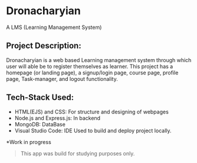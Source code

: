 # Dronacharyian
A LMS (Learning Management System)

## Project Description:
Dronacharyian is a web based Learning management system through which 
user will able be to register themselves as learner.
This project has a homepage (or landing page), a signup/login page, course 
page, profile page, Task-manager, and logout functionality.

## Tech-Stack Used:
- HTML(EJS) and CSS: For structure and designing of webpages
- Node.js and Express.js: In backend
- MongoDB: DataBase
- Visual Studio Code: IDE Used to build and deploy project locally.
 
*Work in progress
 
> This app was build for studying purposes only.
